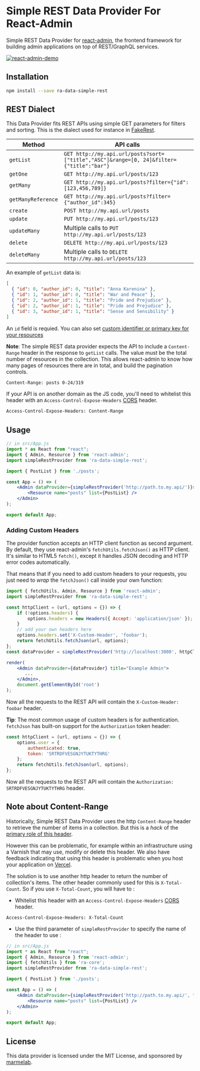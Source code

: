 # Simple REST Data Provider For React-Admin

Simple REST Data Provider for [react-admin](https://github.com/marmelab/react-admin), the frontend framework for building admin applications on top of REST/GraphQL services.

[![react-admin-demo](https://marmelab.com/react-admin/img/react-admin-demo-still.png)](https://vimeo.com/268958716)

## Installation

```sh
npm install --save ra-data-simple-rest
```

## REST Dialect

This Data Provider fits REST APIs using simple GET parameters for filters and sorting. This is the dialect used for instance in [FakeRest](https://github.com/marmelab/FakeRest).

| Method             | API calls                                                                               |
| ------------------ | --------------------------------------------------------------------------------------- |
| `getList`          | `GET http://my.api.url/posts?sort=["title","ASC"]&range=[0, 24]&filter={"title":"bar"}` |
| `getOne`           | `GET http://my.api.url/posts/123`                                                       |
| `getMany`          | `GET http://my.api.url/posts?filter={"id":[123,456,789]}`                               |
| `getManyReference` | `GET http://my.api.url/posts?filter={"author_id":345}`                                  |
| `create`           | `POST http://my.api.url/posts`                                                          |
| `update`           | `PUT http://my.api.url/posts/123`                                                       |
| `updateMany`       | Multiple calls to `PUT http://my.api.url/posts/123`                                     |
| `delete`           | `DELETE http://my.api.url/posts/123`                                                    |
| `deleteMany`       | Multiple calls to `DELETE http://my.api.url/posts/123`                                  |

An example of `getList` data is:

```json
[
  { "id": 0, "author_id": 0, "title": "Anna Karenina" },
  { "id": 1, "author_id": 0, "title": "War and Peace" },
  { "id": 2, "author_id": 1, "title": "Pride and Prejudice" },
  { "id": 2, "author_id": 1, "title": "Pride and Prejudice" },
  { "id": 3, "author_id": 1, "title": "Sense and Sensibility" }
]
```

An `id` field is requied. You can also set [custom identifier or primary key for your resources](https://marmelab.com/react-admin/FAQ.html#can-i-have-custom-identifiersprimary-keys-for-my-resources)

**Note**: The simple REST data provider expects the API to include a `Content-Range` header in the response to `getList` calls. The value must be the total number of resources in the collection. This allows react-admin to know how many pages of resources there are in total, and build the pagination controls.

```txt
Content-Range: posts 0-24/319
```

If your API is on another domain as the JS code, you'll need to whitelist this header with an `Access-Control-Expose-Headers` [CORS](https://developer.mozilla.org/en-US/docs/Web/HTTP/Access_control_CORS) header.

```txt
Access-Control-Expose-Headers: Content-Range
```

## Usage

```jsx
// in src/App.js
import * as React from "react";
import { Admin, Resource } from 'react-admin';
import simpleRestProvider from 'ra-data-simple-rest';

import { PostList } from './posts';

const App = () => (
    <Admin dataProvider={simpleRestProvider('http://path.to.my.api/')}>
        <Resource name="posts" list={PostList} />
    </Admin>
);

export default App;
```

### Adding Custom Headers

The provider function accepts an HTTP client function as second argument. By default, they use react-admin's `fetchUtils.fetchJson()` as HTTP client. It's similar to HTML5 `fetch()`, except it handles JSON decoding and HTTP error codes automatically.

That means that if you need to add custom headers to your requests, you just need to *wrap* the `fetchJson()` call inside your own function:

```jsx
import { fetchUtils, Admin, Resource } from 'react-admin';
import simpleRestProvider from 'ra-data-simple-rest';

const httpClient = (url, options = {}) => {
    if (!options.headers) {
        options.headers = new Headers({ Accept: 'application/json' });
    }
    // add your own headers here
    options.headers.set('X-Custom-Header', 'foobar');
    return fetchUtils.fetchJson(url, options);
};
const dataProvider = simpleRestProvider('http://localhost:3000', httpClient);

render(
    <Admin dataProvider={dataProvider} title="Example Admin">
       ...
    </Admin>,
    document.getElementById('root')
);
```

Now all the requests to the REST API will contain the `X-Custom-Header: foobar` header.

**Tip**: The most common usage of custom headers is for authentication. `fetchJson` has built-on support for the `Authorization` token header:

```js
const httpClient = (url, options = {}) => {
    options.user = {
        authenticated: true,
        token: 'SRTRDFVESGNJYTUKTYTHRG'
    };
    return fetchUtils.fetchJson(url, options);
};
```

Now all the requests to the REST API will contain the `Authorization: SRTRDFVESGNJYTUKTYTHRG` header.

## Note about Content-Range

Historically, Simple REST Data Provider uses the http `Content-Range` header to retrieve the number of items in a collection. But this is a *hack* of the [primary role of this header](https://developer.mozilla.org/en-US/docs/Web/HTTP/Headers/Content-Range).

However this can be problematic, for example within an infrastructure using a Varnish that may use, modify or delete this header. We also have feedback indicating that using this header is problematic when you host your application on [Vercel](https://vercel.com/).

The solution is to use another http header to return the number of collection's items. The other header commonly used for this is `X-Total-Count`. So if you use `X-Total-Count`, you will have to :

* Whitelist this header with an `Access-Control-Expose-Headers` [CORS](https://developer.mozilla.org/en-US/docs/Web/HTTP/Access_control_CORS) header.

```
Access-Control-Expose-Headers: X-Total-Count
```

* Use the third parameter of `simpleRestProvider` to specify the name of the header to use :
  
```jsx
// in src/App.js
import * as React from "react";
import { Admin, Resource } from 'react-admin';
import { fetchUtils } from 'ra-core';
import simpleRestProvider from 'ra-data-simple-rest';

import { PostList } from './posts';

const App = () => (
    <Admin dataProvider={simpleRestProvider('http://path.to.my.api/', fetchUtils.fetchJson, 'X-Total-Count')}>
        <Resource name="posts" list={PostList} />
    </Admin>
);

export default App;
```

## License

This data provider is licensed under the MIT License, and sponsored by [marmelab](https://marmelab.com).
